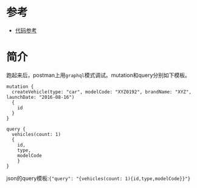 # 参考
- [代码参考](https://github.com/gaohanghang/springboot-graphql)

# 简介
跑起来后，postman上用`graphql`模式调试。mutation和query分别如下模板。

```
mutation {
  createVehicle(type: "car", modelCode: "XYZ0192", brandName: "XYZ", launchDate: "2016-08-16") 
  {
    id
  }
}
```

```
query {
  vehicles(count: 1) 
  {
    id, 
    type, 
    modelCode
	}
}
```

json的query模板:`{"query": "{vehicles(count: 1){id,type,modelCode}}"}`
